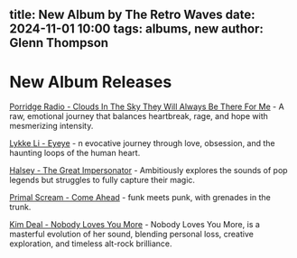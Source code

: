 title: New Album by The Retro Waves
date: 2024-11-01 10:00
tags: albums, new
author: Glenn Thompson
---

# New Album Releases

[Porridge Radio - Clouds In The Sky They Will Always Be There For Me](porridgeradio.html) - A raw, emotional journey that balances heartbreak, rage, and hope with mesmerizing intensity.

[Lykke Li - Eyeye](lykkeeye.html) - n evocative journey through love, obsession, and the haunting loops of the human heart.

[Halsey - The Great Impersonator](halseyimp.html) - Ambitiously explores the sounds of pop legends but struggles to fully capture their magic.

[Primal Scream - Come Ahead](primalhead.html) - funk meets punk, with grenades in the trunk.

[Kim Deal - Nobody Loves You More](dealmore.html) - Nobody Loves You More, is a masterful evolution of her sound, blending personal loss, creative exploration, and timeless alt-rock brilliance.
